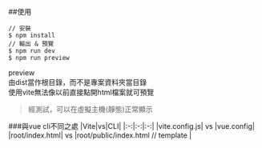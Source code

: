 ##使用
```
// 安裝
$ npm install
// 輸出 & 預覽
$ npm run dev
$ npm run preview
```
preview  
由dist當作根目錄，而不是專案資料夾當目錄  
使用vite無法像以前直接點開html檔案就可預覽  
> 經測試，可以在虛擬主機(靜態)正常顯示


###與vue cli不同之處
|Vite|vs|CLI|
|:-:|:-:|:-:|
|vite.config.js| vs |vue.config|
|root/index.html| vs |root/public/index.html  // template  |

